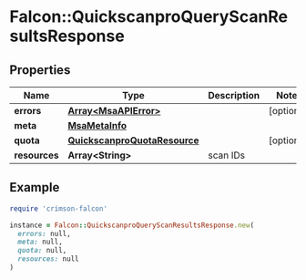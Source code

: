 # Falcon::QuickscanproQueryScanResultsResponse

## Properties

| Name | Type | Description | Notes |
| ---- | ---- | ----------- | ----- |
| **errors** | [**Array&lt;MsaAPIError&gt;**](MsaAPIError.md) |  | [optional] |
| **meta** | [**MsaMetaInfo**](MsaMetaInfo.md) |  |  |
| **quota** | [**QuickscanproQuotaResource**](QuickscanproQuotaResource.md) |  | [optional] |
| **resources** | **Array&lt;String&gt;** | scan IDs |  |

## Example

```ruby
require 'crimson-falcon'

instance = Falcon::QuickscanproQueryScanResultsResponse.new(
  errors: null,
  meta: null,
  quota: null,
  resources: null
)
```

